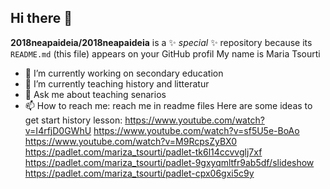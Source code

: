 ## Hi there 👋
**2018neapaideia/2018neapaideia** is a ✨ _special_ ✨ repository because its `README.md` (this file) appears on your GitHub profil
Μy name is Maria Tsourti
- 🔭 I’m currently working on secondary education
- 🌱 I’m currently teaching history and litteratur
- 💬 Ask me about teaching senarios
- 📫 How to reach me: reach me in readme files
Here are some ideas to get start history lesson: 
https://www.youtube.com/watch?v=I4rfjD0GWhU
https://www.youtube.com/watch?v=sf5U5e-BoAo
https://www.youtube.com/watch?v=M9RcpsZyBX0
https://padlet.com/mariza_tsourti/padlet-tk6l14ccvvglj7xf
https://padlet.com/mariza_tsourti/padlet-9gxyqmltfr9ab5df/slideshow
https://padlet.com/mariza_tsourti/padlet-cpx06gxi5c9y
